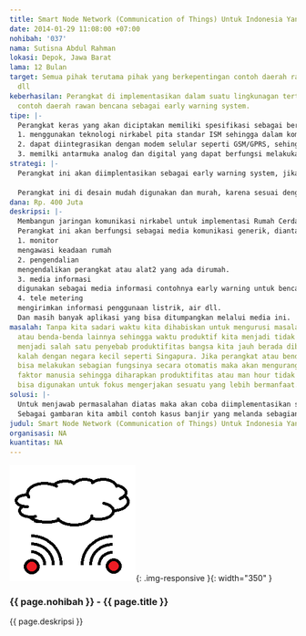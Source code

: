 ```yaml
---
title: Smart Node Network (Communication of Things) Untuk Indonesia Yang Lebih Baik
date: 2014-01-29 11:08:00 +07:00
nohibah: '037'
nama: Sutisna Abdul Rahman
lokasi: Depok, Jawa Barat
lama: 12 Bulan
target: Semua pihak terutama pihak yang berkepentingan contoh daerah rawan bencana
  dll
keberhasilan: Perangkat di implementasikan dalam suatu lingkunagan tertentu, sebagai
  contoh daerah rawan bencana sebagai early warning system.
tipe: |-
  Perangkat keras yang akan diciptakan memiliki spesifikasi sebagai berikut :
  1. menggunakan teknologi nirkabel pita standar ISM sehingga dalam komunikasinya tidak membutuhkan biaya semacam pulsa,
  2. dapat diintegrasikan dengan modem selular seperti GSM/GPRS, sehingga dapat terkoneksi internet.
  3. memilki antarmuka analog dan digital yang dapat berfungsi melakukan data akuisisi atau juga sebagai aktuator untuk mengendalikan perangkat lain
strategi: |-
  Perangkat ini akan diimplentasikan sebagai early warning system, jika dilihat dari sisi fungsi dan urgensi nya akan sangat vital. Dengan demikian diharapkan masyarakat dapat menerima dengan baik begitu pun dengan pemerintah.

  Perangkat ini di desain mudah digunakan dan murah, karena sesuai dengan esensi pembuatan perangkat ini adalah menjadi salah satu solusi dalam membantu memecahkan permasalahan efektifitas penggunaan sumber tenaga manusia. Contoh pemilihan penggunaan teknologi nirkabel sehingga mudah pada saat instalasi.
dana: Rp. 400 Juta
deskripsi: |-
  Membangun jaringan komunikasi nirkabel untuk implementasi Rumah Cerdas (Smart House),dengan adanya perangkat ini maka rumah akan berperan sebagai node-network sehingga bisa berkomunikasi satu sama lain atau seemless communication (Isitilah redaksi Communication of Things)
  Perangkat ini akan berfungsi sebagai media komunikasi generik, diantaranya :
  1. monitor
  mengawasi keadaan rumah
  2. pengendalian
  mengendalikan perangkat atau alat2 yang ada dirumah.
  3. media informasi
  digunakan sebagai media informasi contohnya early warning untuk bencana
  4. tele metering
  mengirimkan informasi penggunaan listrik, air dll.
  Dan masih banyak aplikasi yang bisa ditumpangkan melalui media ini.
masalah: Tanpa kita sadari waktu kita dihabiskan untuk mengurusi masalah-masalah perangkat,
  atau benda-benda lainnya sehingga waktu produktif kita menjadi tidak efektif. Ini
  menjadi salah satu penyebab produktifitas bangsa kita jauh berada dibawah, bahkan
  kalah dengan negara kecil seperti Singapura. Jika perangkat atau benda-benda tersebut
  bisa melakukan sebagian fungsinya secara otomatis maka akan mengurangi campur tangan
  faktor manusia sehingga diharapkan produktifitas atau man hour tidak terbuang sia-sia,
  bisa digunakan untuk fokus mengerjakan sesuatu yang lebih bermanfaat.
solusi: |-
  Untuk menjawab permasalahan diatas maka akan coba diimplementasikan suatu sistem media komunikasi yang dapat memberikan fasilitasi terhadap perangkat atau benda agar bisa saling berkomunikasi satu sama lain secara otomatis atau disebut dengan seemless communication (Communication of Things). Lebih dari itu bagaimana perangkat atau benda disekitar kita yang secara aktif memberikan informasi.
  Sebagai gambaran kita ambil contoh kasus banjir yang melanda sebagian besar wilayah Indonesia, korban tidak bisa menyelamatkan diri atau harta bendanya. Mungkin akan berbeda kasusnya jika ada informasi awal dari faktor-faktor yang menyebabkan banjir misalnya informasi curah hujan, level ketinggian air dari arah hulu sungai dan lain sehingga masyarakat bisa melakukan upaya-upaya antisipatif untuk mengurangi dampak dari banjir tersebut. Kasus diatas merupakan salah satu contoh implementasi pentingnya perangkat ini sebagai early warning information.
judul: Smart Node Network (Communication of Things) Untuk Indonesia Yang Lebih Baik
organisasi: NA
kuantitas: NA
---
```


![037](/static/img/hibahcms/037.png){: .img-responsive }{: width="350" }

### {{ page.nohibah }} - {{ page.title }}

{{ page.deskripsi }}
